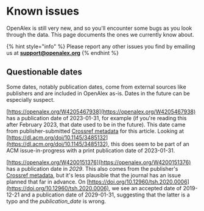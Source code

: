 # Known issues

OpenAlex is still very new, and so you'll encounter some bugs as you look through the data. This page documents the ones we currently know about.&#x20;

{% hint style="info" %}
&#x20;Please report any other issues you find by emailing us at **support@openalex.org**
{% endhint %}

## Questionable dates

Some dates, notably publication dates, come from external sources like publishers and are included in OpenAlex as-is. Dates in the future can be especially suspect.&#x20;

[https://openalex.org/W4205467938](https://openalex.org/W4205467938) has a publication date of 2023-01-31, for example (if you're reading this after February 2023, that date used to be in the future). This date came from publisher-submitted [Crossref metadata](https://api.crossref.org/v1/works/10.1145/3485132) for this article. Looking at [https://dl.acm.org/doi/10.1145/3485132](https://dl.acm.org/doi/10.1145/3485132), this does seem to be part of an ACM issue-in-progress with a print publication date of 2023-01-31.

[https://openalex.org/W4200151376](https://openalex.org/W4200151376) has a publication date in _2029_. This also comes from the publisher's [Crossref metadata](https://api.crossref.org/v1/works/10.12960/tsh.2020.0006), but it's less plausible that the journal has an issue planned that far in advance. On [https://doi.org/10.12960/tsh.2020.0006](https://doi.org/10.12960/tsh.2020.0006), we see an accepted date of 2019-12-21 and a publication date of 2029-01-31, suggesting that the latter is a typo and the _publication\_date_ is wrong.&#x20;

